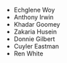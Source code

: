 - Echglene Woy
- Anthony Irwin
- Khadar Goomey
- Zakaria Husein
- Donnie Gilbert
- Cuyler Eastman
- Ren White
